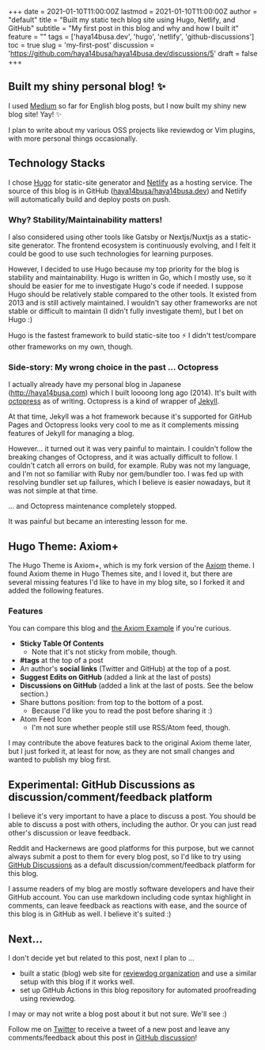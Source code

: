+++
date = 2021-01-10T11:00:00Z
lastmod = 2021-01-10T11:00:00Z
author = "default"
title = "Built my static tech blog site using Hugo, Netlify, and GitHub"
subtitle = "My first post in this blog and why and how I built it"
feature = ""
tags = ['haya14busa.dev', 'hugo', 'netlify', 'github-discussions']
toc = true
slug = 'my-first-post'
discussion = 'https://github.com/haya14busa/haya14busa.dev/discussions/5'
draft = false
+++

## Built my shiny personal blog! :sparkles:
I used [Medium](https://medium.com/@haya14busa) so far for English blog posts,
but I now built my shiny new blog site! Yay! :sparkles:

I plan to write about my various OSS projects like reviewdog or Vim plugins,
with more personal things occasionally.

## Technology Stacks
I chose [Hugo](https://gohugo.io/) for static-site generator and
[Netlify](https://www.netlify.com/) as a hosting service.
The source of this blog is in GitHub ([haya14busa/haya14busa.dev](https://github.com/haya14busa/haya14busa.dev))
and Netlify will automatically build and deploy posts on push.

### Why? Stability/Maintainability matters!
I also considered using other tools like Gatsby or Nextjs/Nuxtjs as
a static-site generator. The frontend ecosystem is continuously evolving, and I
felt it could be good to use such technologies for learning purposes.

However, I decided to use Hugo because my top priority for the blog
is stability and maintainability. Hugo is written in Go, which I mostly use, so
it should be easier for me to investigate Hugo's code if needed.
I suppose Hugo should be relatively stable compared to the other tools. It
existed from 2013 and is still actively maintained. I wouldn't say other
frameworks are not stable or difficult to maintain (I didn't fully investigate
them), but I bet on Hugo :)

Hugo is the fastest framework to build static-site too :zap:
I didn't test/compare other frameworks on my own, though.

### Side-story: My wrong choice in the past ... Octopress
I actually already have my personal blog in Japanese (http://haya14busa.com)
which I built loooong long ago (2014).
It's built with [octopress](https://github.com/octopress/octopress) as of
writing. Octopress is a kind of wrapper of [Jekyll](https://github.com/jekyll/jekyll).

At that time, Jekyll was a hot framework because it's supported for GitHub Pages
and Octopress looks very cool to me as it complements missing features of Jekyll
for managing a blog.

However... it turned out it was very painful to maintain. I couldn't follow the
breaking changes of Octopress, and it was actually difficult to follow.
I couldn't catch all errors on build, for example.
Ruby was not my language, and I'm not so familiar with Ruby nor gem/bundler too.
I was fed up with resolving bundler set up failures, which I believe
is easier nowadays, but it was not simple at that time.

... and Octopress maintenance completely stopped.

It was painful but became an interesting lesson for me.

## Hugo Theme: Axiom+
The Hugo Theme is Axiom+, which is my fork version of the
[Axiom](https://github.com/marketempower/axiom) theme. I found Axiom theme in
Hugo Themes site, and I loved it, but there are several missing features I'd like
to have in my blog site, so I forked it and added the following features.

### Features
You can compare this blog and [the Axiom Example](https://axiom-example.netlify.app/) if you're curious.

- **Sticky Table Of Contents**
  - Note that it's not sticky from mobile, though.
- **#tags** at the top of a post
- An author's **social links** (Twitter and GitHub) at the top of a post.
- **Suggest Edits on GitHub** (added a link at the last of posts)
- **Discussions on GitHub** (added a link at the last of posts. See the below section.)
- Share buttons position: from top to the bottom of a post.
  - Because I'd like you to read the post before sharing it :)
- Atom Feed Icon
	- I'm not sure whether people still use RSS/Atom feed, though.

I may contribute the above features back to the original Axiom theme later, but
I just forked it, at least for now, as they are not small changes and wanted to
publish my blog first.

## Experimental: GitHub Discussions as discussion/comment/feedback platform
I believe it's very important to have a place to discuss a post. You should
be able to discuss a post with others, including the author. Or you can just
read other's discussion or leave feedback.

Reddit and Hackernews are good platforms for this purpose, but we cannot always
submit a post to them for every blog post, so I'd like to try using [GitHub
Discussions](https://github.com/haya14busa/haya14busa.dev/discussions/)
as a default discussion/comment/feedback platform for this blog.

I assume readers of my blog are mostly software developers and have their
GitHub account.
You can use markdown including code syntax highlight in comments, can leave
feedback as reactions with ease, and the source of this blog is in GitHub as
well.
I believe it's suited :)

## Next...
I don't decide yet but related to this post, next I plan to ...
- built a static (blog) web site for [reviewdog organization](https://github.com/reviewdog)
  and use a similar setup with this blog if it works well.
- set up GitHub Actions in this blog repository for automated proofreading using reviewdog.

I may or may not write a blog post about it but not sure. We'll see :)

Follow me on [Twitter](https://twitter.com/__haya14busa__) to receive a tweet of
a new post and leave any comments/feedback about this post in [GitHub discussion](https://github.com/haya14busa/haya14busa.dev/discussions/5)!
